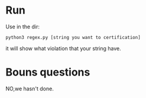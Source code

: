 # Run

Use in the dir:
```
python3 regex.py [string you want to certification]
```
it will show what violation that your string have.

# Bouns questions

NO,we hasn't done.
